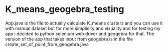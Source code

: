# K_means_geogebra_testing
App.java is the file to actually calculate K_means clusters and you can use it with manual dataset
but for more simplicity and visuality and for testing my app i decided to python selenium web driver and geogebra for that. The version of the app that takes input from geogebra is in the file create_set_of_point_from_geogebra.java
